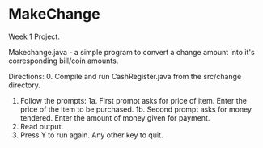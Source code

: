 # MakeChange
Week 1 Project.

Makechange.java - a simple program to convert a change amount into it's corresponding bill/coin amounts.

Directions: 
0. Compile and run CashRegister.java from the src/change directory.
1. Follow the prompts: 
    1a. First prompt asks for price of item. Enter the price of the item to be purchased.
    1b. Second prompt asks for money tendered. Enter the amount of money given for payment.
2. Read output. 
3. Press Y to run again. Any other key to quit.
